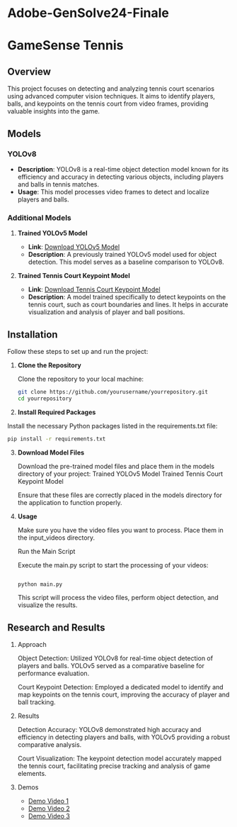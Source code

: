 # Adobe-GenSolve24-Finale 
# GameSense Tennis

## Overview

This project focuses on detecting and analyzing tennis court scenarios using advanced computer vision techniques. It aims to identify players, balls, and keypoints on the tennis court from video frames, providing valuable insights into the game.

## Models

### YOLOv8
- **Description**: YOLOv8 is a real-time object detection model known for its efficiency and accuracy in detecting various objects, including players and balls in tennis matches.
- **Usage**: This model processes video frames to detect and localize players and balls.

### Additional Models
1. **Trained YOLOv5 Model**
   - **Link**: [Download YOLOv5 Model](https://drive.google.com/file/d/1UZwiG1jkWgce9lNhxJ2L0NVjX1vGM05U/view?usp=sharing)
   - **Description**: A previously trained YOLOv5 model used for object detection. This model serves as a baseline comparison to YOLOv8.

2. **Trained Tennis Court Keypoint Model**
   - **Link**: [Download Tennis Court Keypoint Model](https://drive.google.com/file/d/1QrTOF1ToQ4plsSZbkBs3zOLkVt3MBlta/view?usp=sharing)
   - **Description**: A model trained specifically to detect keypoints on the tennis court, such as court boundaries and lines. It helps in accurate visualization and analysis of player and ball positions.

## Installation

Follow these steps to set up and run the project:

1. **Clone the Repository**

   Clone the repository to your local machine:

   ```bash
   git clone https://github.com/yourusername/yourrepository.git
   cd yourrepository
   ```

2. **Install Required Packages**

Install the necessary Python packages listed in the requirements.txt file:

```bash
pip install -r requirements.txt
```
3. **Download Model Files**

    Download the pre-trained model files and place them in the models directory of your project:
        Trained YOLOv5 Model
        Trained Tennis Court Keypoint Model

    Ensure that these files are correctly placed in the models directory for the application to function properly.

4. **Usage**

    Make sure you have the video files you want to process. Place them in the input_videos directory.

    Run the Main Script

    Execute the main.py script to start the processing of your videos:

    ```bash

    python main.py
    ```
    This script will process the video files, perform object detection, and visualize the results.

## Research and Results
1. Approach

    Object Detection: Utilized YOLOv8 for real-time object detection of players and balls. YOLOv5 served as a comparative baseline for performance evaluation.

    Court Keypoint Detection: Employed a dedicated model to identify and map keypoints on the tennis court, improving the accuracy of player and ball tracking.

2. Results

    Detection Accuracy: YOLOv8 demonstrated high accuracy and efficiency in detecting players and balls, with YOLOv5 providing a robust comparative analysis.

    Court Visualization: The keypoint detection model accurately mapped the tennis court, facilitating precise tracking and analysis of game elements.

3. Demos
   - [Demo Video 1](https://drive.google.com/file/d/1C6hCxHLA5mDjwpz_RFkMMXlPcXH6rdGU/view?usp=sharing)
   - [Demo Video 2](https://drive.google.com/file/d/10MJn5cfFI6GRGhJvFFAGVz9s3HGCY51-/view?usp=sharing)
   - [Demo Video 3](https://drive.google.com/file/d/15DJiDQyqFjkBanO7N2Q7GAfHKLBkOQiX/view?usp=sharing)


